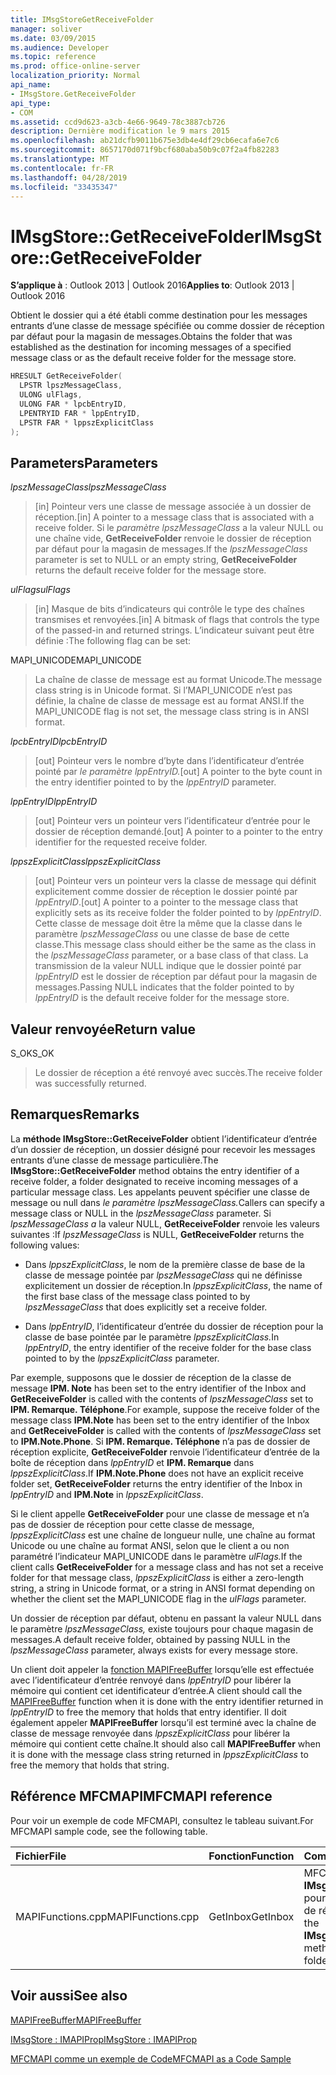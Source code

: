 ```yaml
---
title: IMsgStoreGetReceiveFolder
manager: soliver
ms.date: 03/09/2015
ms.audience: Developer
ms.topic: reference
ms.prod: office-online-server
localization_priority: Normal
api_name:
- IMsgStore.GetReceiveFolder
api_type:
- COM
ms.assetid: ccd9d623-a3cb-4e66-9649-78c3887cb726
description: Dernière modification le 9 mars 2015
ms.openlocfilehash: ab21dcfb9011b675e3db4e4df29cb6ecafa6e7c6
ms.sourcegitcommit: 8657170d071f9bcf680aba50b9c07f2a4fb82283
ms.translationtype: MT
ms.contentlocale: fr-FR
ms.lasthandoff: 04/28/2019
ms.locfileid: "33435347"
---
```

# <a name="imsgstoregetreceivefolder"></a><span data-ttu-id="db2ce-103">IMsgStore::GetReceiveFolder</span><span class="sxs-lookup"><span data-stu-id="db2ce-103">IMsgStore::GetReceiveFolder</span></span>

  
  
<span data-ttu-id="db2ce-104">**S’applique à** : Outlook 2013 | Outlook 2016</span><span class="sxs-lookup"><span data-stu-id="db2ce-104">**Applies to**: Outlook 2013 | Outlook 2016</span></span> 
  
<span data-ttu-id="db2ce-105">Obtient le dossier qui a été établi comme destination pour les messages entrants d’une classe de message spécifiée ou comme dossier de réception par défaut pour la magasin de messages.</span><span class="sxs-lookup"><span data-stu-id="db2ce-105">Obtains the folder that was established as the destination for incoming messages of a specified message class or as the default receive folder for the message store.</span></span>
  
```cpp
HRESULT GetReceiveFolder(
  LPSTR lpszMessageClass,
  ULONG ulFlags,
  ULONG FAR * lpcbEntryID,
  LPENTRYID FAR * lppEntryID,
  LPSTR FAR * lppszExplicitClass
);
```

## <a name="parameters"></a><span data-ttu-id="db2ce-106">Parameters</span><span class="sxs-lookup"><span data-stu-id="db2ce-106">Parameters</span></span>

 <span data-ttu-id="db2ce-107">_lpszMessageClass_</span><span class="sxs-lookup"><span data-stu-id="db2ce-107">_lpszMessageClass_</span></span>
  
> <span data-ttu-id="db2ce-108">[in] Pointeur vers une classe de message associée à un dossier de réception.</span><span class="sxs-lookup"><span data-stu-id="db2ce-108">[in] A pointer to a message class that is associated with a receive folder.</span></span> <span data-ttu-id="db2ce-109">Si le  _paramètre lpszMessageClass_ a la valeur NULL ou une chaîne vide, **GetReceiveFolder** renvoie le dossier de réception par défaut pour la magasin de messages.</span><span class="sxs-lookup"><span data-stu-id="db2ce-109">If the  _lpszMessageClass_ parameter is set to NULL or an empty string, **GetReceiveFolder** returns the default receive folder for the message store.</span></span> 
    
 <span data-ttu-id="db2ce-110">_ulFlags_</span><span class="sxs-lookup"><span data-stu-id="db2ce-110">_ulFlags_</span></span>
  
> <span data-ttu-id="db2ce-111">[in] Masque de bits d’indicateurs qui contrôle le type des chaînes transmises et renvoyées.</span><span class="sxs-lookup"><span data-stu-id="db2ce-111">[in] A bitmask of flags that controls the type of the passed-in and returned strings.</span></span> <span data-ttu-id="db2ce-112">L’indicateur suivant peut être définie :</span><span class="sxs-lookup"><span data-stu-id="db2ce-112">The following flag can be set:</span></span>
    
<span data-ttu-id="db2ce-113">MAPI_UNICODE</span><span class="sxs-lookup"><span data-stu-id="db2ce-113">MAPI_UNICODE</span></span> 
  
> <span data-ttu-id="db2ce-114">La chaîne de classe de message est au format Unicode.</span><span class="sxs-lookup"><span data-stu-id="db2ce-114">The message class string is in Unicode format.</span></span> <span data-ttu-id="db2ce-115">Si l’MAPI_UNICODE n’est pas définie, la chaîne de classe de message est au format ANSI.</span><span class="sxs-lookup"><span data-stu-id="db2ce-115">If the MAPI_UNICODE flag is not set, the message class string is in ANSI format.</span></span>
    
 <span data-ttu-id="db2ce-116">_lpcbEntryID_</span><span class="sxs-lookup"><span data-stu-id="db2ce-116">_lpcbEntryID_</span></span>
  
> <span data-ttu-id="db2ce-117">[out] Pointeur vers le nombre d’byte dans l’identificateur d’entrée pointé par _le paramètre lppEntryID._</span><span class="sxs-lookup"><span data-stu-id="db2ce-117">[out] A pointer to the byte count in the entry identifier pointed to by the  _lppEntryID_ parameter.</span></span> 
    
 <span data-ttu-id="db2ce-118">_lppEntryID_</span><span class="sxs-lookup"><span data-stu-id="db2ce-118">_lppEntryID_</span></span>
  
> <span data-ttu-id="db2ce-119">[out] Pointeur vers un pointeur vers l’identificateur d’entrée pour le dossier de réception demandé.</span><span class="sxs-lookup"><span data-stu-id="db2ce-119">[out] A pointer to a pointer to the entry identifier for the requested receive folder.</span></span>
    
 <span data-ttu-id="db2ce-120">_lppszExplicitClass_</span><span class="sxs-lookup"><span data-stu-id="db2ce-120">_lppszExplicitClass_</span></span>
  
> <span data-ttu-id="db2ce-121">[out] Pointeur vers un pointeur vers la classe de message qui définit explicitement comme dossier de réception le dossier pointé par  _lppEntryID_.</span><span class="sxs-lookup"><span data-stu-id="db2ce-121">[out] A pointer to a pointer to the message class that explicitly sets as its receive folder the folder pointed to by  _lppEntryID_.</span></span> <span data-ttu-id="db2ce-122">Cette classe de message doit être la même que la classe dans le paramètre  _lpszMessageClass_ ou une classe de base de cette classe.</span><span class="sxs-lookup"><span data-stu-id="db2ce-122">This message class should either be the same as the class in the  _lpszMessageClass_ parameter, or a base class of that class.</span></span> <span data-ttu-id="db2ce-123">La transmission de la valeur NULL indique que le dossier pointé par  _lppEntryID_ est le dossier de réception par défaut pour la magasin de messages.</span><span class="sxs-lookup"><span data-stu-id="db2ce-123">Passing NULL indicates that the folder pointed to by  _lppEntryID_ is the default receive folder for the message store.</span></span> 
    
## <a name="return-value"></a><span data-ttu-id="db2ce-124">Valeur renvoyée</span><span class="sxs-lookup"><span data-stu-id="db2ce-124">Return value</span></span>

<span data-ttu-id="db2ce-125">S_OK</span><span class="sxs-lookup"><span data-stu-id="db2ce-125">S_OK</span></span> 
  
> <span data-ttu-id="db2ce-126">Le dossier de réception a été renvoyé avec succès.</span><span class="sxs-lookup"><span data-stu-id="db2ce-126">The receive folder was successfully returned.</span></span>
    
## <a name="remarks"></a><span data-ttu-id="db2ce-127">Remarques</span><span class="sxs-lookup"><span data-stu-id="db2ce-127">Remarks</span></span>

<span data-ttu-id="db2ce-128">La **méthode IMsgStore::GetReceiveFolder** obtient l’identificateur d’entrée d’un dossier de réception, un dossier désigné pour recevoir les messages entrants d’une classe de message particulière.</span><span class="sxs-lookup"><span data-stu-id="db2ce-128">The **IMsgStore::GetReceiveFolder** method obtains the entry identifier of a receive folder, a folder designated to receive incoming messages of a particular message class.</span></span> <span data-ttu-id="db2ce-129">Les appelants peuvent spécifier une classe de message ou null dans _le paramètre lpszMessageClass._</span><span class="sxs-lookup"><span data-stu-id="db2ce-129">Callers can specify a message class or NULL in the  _lpszMessageClass_ parameter.</span></span> <span data-ttu-id="db2ce-130">Si  _lpszMessageClass a_ la valeur NULL, **GetReceiveFolder** renvoie les valeurs suivantes :</span><span class="sxs-lookup"><span data-stu-id="db2ce-130">If  _lpszMessageClass_ is NULL, **GetReceiveFolder** returns the following values:</span></span> 
  
- <span data-ttu-id="db2ce-131">Dans  _lppszExplicitClass_, le nom de la première classe de base de la classe de message pointée par  _lpszMessageClass_ qui ne définisse explicitement un dossier de réception.</span><span class="sxs-lookup"><span data-stu-id="db2ce-131">In  _lppszExplicitClass_, the name of the first base class of the message class pointed to by  _lpszMessageClass_ that does explicitly set a receive folder.</span></span> 
    
- <span data-ttu-id="db2ce-132">Dans _lppEntryID_, l’identificateur d’entrée du dossier de réception pour la classe de base pointée par le paramètre _lppszExplicitClass._</span><span class="sxs-lookup"><span data-stu-id="db2ce-132">In  _lppEntryID_, the entry identifier of the receive folder for the base class pointed to by the  _lppszExplicitClass_ parameter.</span></span> 
    
<span data-ttu-id="db2ce-133">Par exemple, supposons que le dossier de réception de la classe de message **IPM. Note** has been set to the entry identifier of the Inbox and **GetReceiveFolder** is called with the contents of _lpszMessageClass_ set to **IPM. Remarque. Téléphone**.</span><span class="sxs-lookup"><span data-stu-id="db2ce-133">For example, suppose the receive folder of the message class **IPM.Note** has been set to the entry identifier of the Inbox and **GetReceiveFolder** is called with the contents of  _lpszMessageClass_ set to **IPM.Note.Phone**.</span></span> <span data-ttu-id="db2ce-134">Si **IPM. Remarque. Téléphone** n’a pas de dossier de réception explicite, **GetReceiveFolder** renvoie l’identificateur d’entrée de la boîte de réception dans _lppEntryID_ et **IPM. Remarque** dans _lppszExplicitClass_.</span><span class="sxs-lookup"><span data-stu-id="db2ce-134">If **IPM.Note.Phone** does not have an explicit receive folder set, **GetReceiveFolder** returns the entry identifier of the Inbox in  _lppEntryID_ and **IPM.Note** in  _lppszExplicitClass_.</span></span>
  
<span data-ttu-id="db2ce-135">Si le client appelle **GetReceiveFolder** pour une classe de message et n’a pas de dossier de réception pour cette classe de message, _lppszExplicitClass_ est une chaîne de longueur nulle, une chaîne au format Unicode ou une chaîne au format ANSI, selon que le client a ou non paramétré l’indicateur MAPI_UNICODE dans le paramètre _ulFlags._</span><span class="sxs-lookup"><span data-stu-id="db2ce-135">If the client calls **GetReceiveFolder** for a message class and has not set a receive folder for that message class,  _lppszExplicitClass_ is either a zero-length string, a string in Unicode format, or a string in ANSI format depending on whether the client set the MAPI_UNICODE flag in the  _ulFlags_ parameter.</span></span> 
  
<span data-ttu-id="db2ce-136">Un dossier de réception par défaut, obtenu en passant la valeur NULL dans le paramètre  _lpszMessageClass,_ existe toujours pour chaque magasin de messages.</span><span class="sxs-lookup"><span data-stu-id="db2ce-136">A default receive folder, obtained by passing NULL in the  _lpszMessageClass_ parameter, always exists for every message store.</span></span> 
  
<span data-ttu-id="db2ce-137">Un client doit appeler la [fonction MAPIFreeBuffer](mapifreebuffer.md) lorsqu’elle est effectuée avec l’identificateur d’entrée renvoyé dans  _lppEntryID_ pour libérer la mémoire qui contient cet identificateur d’entrée.</span><span class="sxs-lookup"><span data-stu-id="db2ce-137">A client should call the [MAPIFreeBuffer](mapifreebuffer.md) function when it is done with the entry identifier returned in  _lppEntryID_ to free the memory that holds that entry identifier.</span></span> <span data-ttu-id="db2ce-138">Il doit également appeler **MAPIFreeBuffer** lorsqu’il est terminé avec la chaîne de classe de message renvoyée dans  _lppszExplicitClass_ pour libérer la mémoire qui contient cette chaîne.</span><span class="sxs-lookup"><span data-stu-id="db2ce-138">It should also call **MAPIFreeBuffer** when it is done with the message class string returned in  _lppszExplicitClass_ to free the memory that holds that string.</span></span> 
  
## <a name="mfcmapi-reference"></a><span data-ttu-id="db2ce-139">Référence MFCMAPI</span><span class="sxs-lookup"><span data-stu-id="db2ce-139">MFCMAPI reference</span></span>

<span data-ttu-id="db2ce-140">Pour voir un exemple de code MFCMAPI, consultez le tableau suivant.</span><span class="sxs-lookup"><span data-stu-id="db2ce-140">For MFCMAPI sample code, see the following table.</span></span>
  
|<span data-ttu-id="db2ce-141">**Fichier**</span><span class="sxs-lookup"><span data-stu-id="db2ce-141">**File**</span></span>|<span data-ttu-id="db2ce-142">**Fonction**</span><span class="sxs-lookup"><span data-stu-id="db2ce-142">**Function**</span></span>|<span data-ttu-id="db2ce-143">**Commentaire**</span><span class="sxs-lookup"><span data-stu-id="db2ce-143">**Comment**</span></span>|
|:-----|:-----|:-----|
|<span data-ttu-id="db2ce-144">MAPIFunctions.cpp</span><span class="sxs-lookup"><span data-stu-id="db2ce-144">MAPIFunctions.cpp</span></span>  <br/> |<span data-ttu-id="db2ce-145">GetInbox</span><span class="sxs-lookup"><span data-stu-id="db2ce-145">GetInbox</span></span>  <br/> |<span data-ttu-id="db2ce-146">MFCMAPI utilise la **méthode IMsgStore::GetReceiveFolder** pour localiser le dossier Boîte de réception.</span><span class="sxs-lookup"><span data-stu-id="db2ce-146">MFCMAPI uses the **IMsgStore::GetReceiveFolder** method to locate the Inbox folder.</span></span>  <br/> |
   
## <a name="see-also"></a><span data-ttu-id="db2ce-147">Voir aussi</span><span class="sxs-lookup"><span data-stu-id="db2ce-147">See also</span></span>



[<span data-ttu-id="db2ce-148">MAPIFreeBuffer</span><span class="sxs-lookup"><span data-stu-id="db2ce-148">MAPIFreeBuffer</span></span>](mapifreebuffer.md)
  
[<span data-ttu-id="db2ce-149">IMsgStore : IMAPIProp</span><span class="sxs-lookup"><span data-stu-id="db2ce-149">IMsgStore : IMAPIProp</span></span>](imsgstoreimapiprop.md)


[<span data-ttu-id="db2ce-150">MFCMAPI comme un exemple de Code</span><span class="sxs-lookup"><span data-stu-id="db2ce-150">MFCMAPI as a Code Sample</span></span>](mfcmapi-as-a-code-sample.md)

